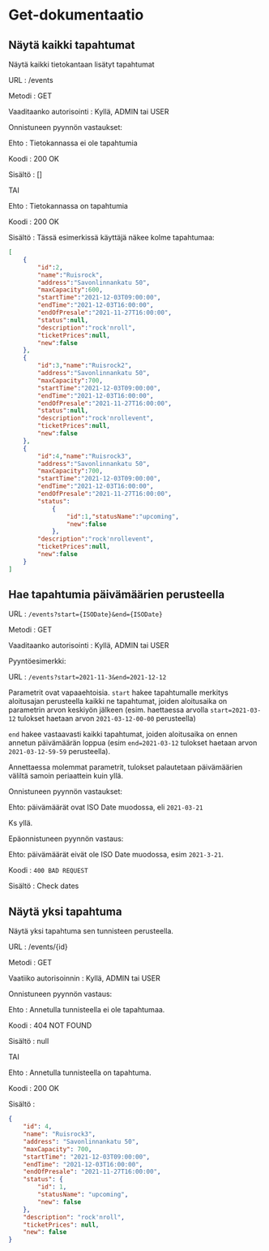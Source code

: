 # Get-dokumentaatio

## Näytä kaikki tapahtumat
Näytä kaikki tietokantaan lisätyt tapahtumat

URL : /events

Metodi : GET

Vaaditaanko autorisointi : Kyllä, ADMIN tai USER

Onnistuneen pyynnön vastaukset:

Ehto : Tietokannassa ei ole tapahtumia

Koodi : 200 OK

Sisältö : []

TAI

Ehto : Tietokannassa on tapahtumia

Koodi : 200 OK

Sisältö : Tässä esimerkissä käyttäjä näkee kolme tapahtumaa:

```json
[
    {
        "id":2,
        "name":"Ruisrock",
        "address":"Savonlinnankatu 50",
        "maxCapacity":600,
        "startTime":"2021-12-03T09:00:00",
        "endTime":"2021-12-03T16:00:00",
        "endOfPresale":"2021-11-27T16:00:00",
        "status":null,
        "description":"rock'nroll",
        "ticketPrices":null,
        "new":false
    },
    {
        "id":3,"name":"Ruisrock2",
        "address":"Savonlinnankatu 50",
        "maxCapacity":700,
        "startTime":"2021-12-03T09:00:00",
        "endTime":"2021-12-03T16:00:00",
        "endOfPresale":"2021-11-27T16:00:00",
        "status":null,
        "description":"rock'nrollevent",
        "ticketPrices":null,
        "new":false
    },
    {
        "id":4,"name":"Ruisrock3",
        "address":"Savonlinnankatu 50",
        "maxCapacity":700,
        "startTime":"2021-12-03T09:00:00",
        "endTime":"2021-12-03T16:00:00",
        "endOfPresale":"2021-11-27T16:00:00",
        "status":
            {
                "id":1,"statusName":"upcoming",
                "new":false
            },
        "description":"rock'nrollevent",
        "ticketPrices":null,
        "new":false
    }
]
```
## Hae tapahtumia päivämäärien perusteella

URL : `/events?start={ISODate}&end={ISODate}`

Metodi : GET

Vaaditaanko autorisointi : Kyllä, ADMIN tai USER

Pyyntöesimerkki: 

URL : `/events?start=2021-11-3&end=2021-12-12`
  
Parametrit ovat vapaaehtoisia. `start` hakee tapahtumalle merkitys aloitusajan perusteella kaikki ne tapahtumat, 
joiden aloitusaika on parametrin arvon keskiyön jälkeen 
(esim. haettaessa arvolla `start=2021-03-12` tulokset haetaan arvon `2021-03-12-00-00` perusteella)

`end` hakee vastaavasti kaikki tapahtumat, joiden aloitusaika on ennen annetun päivämäärän loppua
(esim `end=2021-03-12` tulokset haetaan arvon `2021-03-12-59-59` perusteella).  

Annettaessa molemmat parametrit, tulokset palautetaan päivämäärien väliltä samoin periaattein kuin yllä. 

Onnistuneen pyynnön vastaukset:

Ehto: päivämäärät ovat ISO Date muodossa, eli `2021-03-21` 

Ks yllä. 

Epäonnistuneen pyynnön vastaus: 

Ehto: päivämäärät eivät ole ISO Date muodossa, esim `2021-3-21`.

Koodi : `400 BAD REQUEST`

Sisältö : Check dates



## Näytä yksi tapahtuma

Näytä yksi tapahtuma sen tunnisteen perusteella.

URL : /events/{id}

Metodi : GET

Vaatiiko autorisoinnin : Kyllä, ADMIN tai USER

Onnistuneen pyynnön vastaus:

Ehto : Annetulla tunnisteella ei ole tapahtumaa.

Koodi : 404 NOT FOUND

Sisältö : null

TAI

Ehto : Annetulla tunnisteella on tapahtuma.

Koodi : 200 OK

Sisältö :

```json
{
    "id": 4,
    "name": "Ruisrock3",
    "address": "Savonlinnankatu 50",
    "maxCapacity": 700,
    "startTime": "2021-12-03T09:00:00",
    "endTime": "2021-12-03T16:00:00",
    "endOfPresale": "2021-11-27T16:00:00",
    "status": {
        "id": 1,
        "statusName": "upcoming",
        "new": false
    },
    "description": "rock'nroll",
    "ticketPrices": null,
    "new": false
}
```